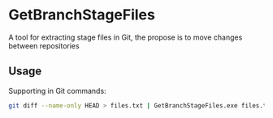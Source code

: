 # GetBranchStageFiles
A tool for extracting stage files in Git, the propose is to move changes between repositories

## Usage

Supporting in Git commands:

```bash
git diff --name-only HEAD > files.txt | GetBranchStageFiles.exe files.txt
``` 